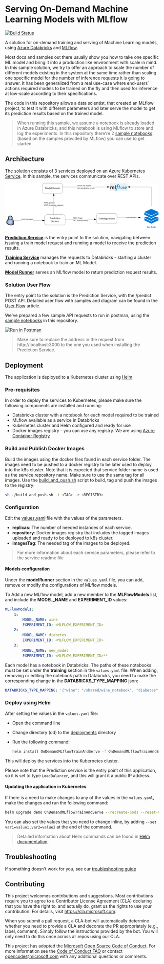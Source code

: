 # Serving On-Demand Machine Learning Models with MLflow

[![Build Status](https://dev.azure.com/csedevil/short-lived-mlflow/_apis/build/status/microsoft.ShortLivedMLFlowModels?branchName=master)](https://dev.azure.com/csedevil/short-lived-mlflow/_build/latest?definitionId=130&branchName=master)

A solution for on-demand training and serving of Machine Learning models, using [Azure Databricks](https://docs.azuredatabricks.net/getting-started/index.html) and [MLflow](https://docs.azuredatabricks.net/applications/mlflow/index.html).

Most docs and samples out there usually show you how to take one specific ML model and bring it into a production like environment with scale in mind.
In this sample solution, we try to offer an approach to scale the number of different models existing in the system at the same time rather than scaling one specific model for the number of inference requests it is going to answer.
It has been generalized from a real use-case where end-users` actions required models to be trained on the fly and then used for inference at low-scale according to their specifications.

The code in this repository allows a data scientist, that created an MLflow project, to test it with different parameters and later serve the model to get its prediction results based on the trained model.

> When running this sample, we assume a notebook is already loaded in Azure Databricks, and this notebook is using MLflow to store and log the experiments. In this repository there're 2 [sample notebooks](./notebooks) (based on the samples provided by MLflow) you can use to get started.

## Architecture

The solution consists of 3 services deployed on an [Azure Kubernetes Service](https://azure.microsoft.com/en-in/services/kubernetes-service/). In this sample, the services communicate over REST APIs.

![Architecture Diagram](images/architecture.png)

**[Prediction Service](prediction/README.md)** is the entry point to the solution, navigating between issuing a train model request and running a model to receive the prediction results.

**[Training Service](training/README.md)** manages the requests to Databricks - starting a cluster and running a notebook to train an ML Model.

**[Model Runner](model-runner/README.md)** serves an MLflow model to return prediction request results.

### Solution User Flow

The entry point to the solution is the Prediction Service, with the /predict POST API.
Detailed user flow with samples and diagram can be found in the [User Flow](./UserFlow.md) article.

We've prepared a few sample API requests to run in postman, using the [sample notebooks](./notebooks) in this repository.

[![Run in Postman](https://run.pstmn.io/button.svg)](https://app.getpostman.com/run-collection/adc8703fb97388e41ded)

> Make sure to replace the address in the request from http://localhost:3000 to the one you used when installing the Prediction Service.

## Deployment

The application is deployed to a Kubernetes cluster using [Helm](https://helm.sh/docs/).

### Pre-requisites

In order to deploy the services to Kubernetes, please make sure the following components are installed and running:

-   Databricks cluster with a notebook for each model required to be trained
-   MLflow available as a service in Databricks
-   Kubernetes cluster and Helm configured and ready for use
-   Docker images registry - you can use any registry. We are using [Azure Container Registry](https://docs.microsoft.com/en-us/azure/container-registry/)

### Build and Publish Docker Images

Build the images using the docker files found in each service folder. The images need to be pushed to a docker registry to be later used to deploy into the k8s cluster.
Note that it is expected that service folder name is used as the service repository name. Make sure to use the same tag for all images.
Use the [build_and_push.sh](build_and_push.sh) script to build, tag and push the images to the registry:

```bash
sh ./build_and_push.sh -t <TAG> -r <REGISTRY>
```

### Configuration

Edit the [values.yaml](deployments\values.yaml) file with the values of the parameters.

-   **replicas**: The number of needed instances of each service.
-   **repository**: Docker images registry that includes the tagged images uploaded and ready to be deployed to k8s cluster.
-   **imagesTag**: The needed tag of the images to be deployed.

> For more information about each service parameters, please refer to the service readme file

#### Models configuration

Under the **modelRunner** section in the `values.yaml` file, you can add, remove or modify the configurations of MLflow models.

To Add a new MLflow model, add a new member to the **MLFlowModels** list, and include the **MODEL_NAME** and **EXPERIMENT_ID** values:

```yaml
MLFlowModels:
    1:
        MODEL_NAME: wine
        EXPERIMENT_ID: <MLFLOW_EXPERIMENT_ID>
    2:
        MODEL_NAME: diabetes
        EXPERIMENT_ID: <MLFLOW_EXPERIMENT_ID>
    3:
        MODEL_NAME: new_model
        EXPERIMENT_ID: <MLFLOW_EXPERIMENT_ID>**
```

Each model has a notebook in Databricks. The paths of these notebooks must be set under the **training** section in the `values.yaml` file. When adding, removing or editing the notebook path in Databricks, you need to make the corresponding change in the **DATABRICKS_TYPE_MAPPING** json:

```yaml
DATABRICKS_TYPE_MAPPING: '{"wine": "/shared/wine_notebook", "diabetes": "/shared/diabetes_notebook", "new_model": "/shared/new_model_notebook"}'
```

### Deploy using Helm

After setting the values in the `values.yaml` file:

-   Open the command line
-   Change directory (cd) to the [deployments](./deployments) directory
-   Run the following command:

    ```bash
    helm install OnDemandMLflowTrainAndServe -f OnDemandMLflowTrainAndServe\values.yaml --name=demo
    ```

This will deploy the services into the Kubernetes cluster.

Please note that the Prediction service is the entry point of this application, so it is set to type `LoadBalancer`, and this will grant it a public IP address.

#### Updating the application in Kubernetes

If there is a need to make changes to any of the values in the `values.yaml`, make the changes and run the following command:

```bash
helm upgrade demo OnDemandMLflowTrainAndServe --recreate-pods --reset-values --force --values OnDemandMLflowTrainAndServe\values.yaml
```

You can also set the values that you need to change inline, by adding `--set var1=value1,var2=value2` at the end of the command.

> Detailed information about Helm commands can be found in [Helm documentation](https://helm.sh/docs/helm/#helm-install).

## Troubleshooting

If something doesn't work for you, see our [troubleshooting guide](Troubleshooting.md)

## Contributing

This project welcomes contributions and suggestions. Most contributions require you to agree to a
Contributor License Agreement (CLA) declaring that you have the right to, and actually do, grant us
the rights to use your contribution. For details, visit https://cla.microsoft.com.

When you submit a pull request, a CLA-bot will automatically determine whether you need to provide
a CLA and decorate the PR appropriately (e.g., label, comment). Simply follow the instructions
provided by the bot. You will only need to do this once across all repos using our CLA.

This project has adopted the [Microsoft Open Source Code of Conduct](https://opensource.microsoft.com/codeofconduct/).
For more information see the [Code of Conduct FAQ](https://opensource.microsoft.com/codeofconduct/faq/) or
contact [opencode@microsoft.com](mailto:opencode@microsoft.com) with any additional questions or comments.
